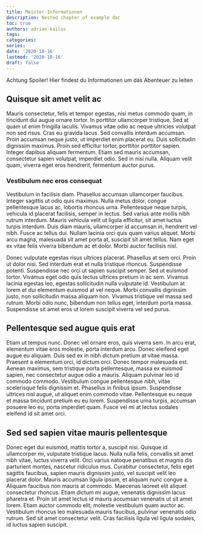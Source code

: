 ```yaml
---
title: Meister-Informationen
description: Nested chapter of example doc
toc: true
authors: adrian-kailus
tags:
categories:
series:
date: '2020-10-16'
lastmod: '2020-10-16'
draft: false
---
```


Achtung Spoiler! Hier findest du Informationen um das Abenteuer zu leiten

<!--more-->

## Quisque sit amet velit ac

Mauris consectetur, felis et tempor egestas, nisi metus commodo quam, in tincidunt dui augue ornare tortor. In porttitor ullamcorper tristique. Sed at quam ut enim fringilla iaculis. Vivamus vitae odio ac neque ultricies volutpat non sed risus. Cras eu gravida lacus. Sed convallis interdum accumsan. Proin accumsan neque justo, ut imperdiet enim placerat eu. Duis sollicitudin dignissim maximus. Proin sed efficitur tortor, porttitor porttitor sapien. Integer dapibus aliquam fermentum. Etiam sed mauris accumsan, consectetur sapien volutpat, imperdiet odio. Sed in nisi nulla. Aliquam velit quam, viverra eget eros hendrerit, fermentum auctor purus.

### Vestibulum nec eros consequat

Vestibulum in facilisis diam. Phasellus accumsan ullamcorper faucibus. Integer sagittis ut odio quis maximus. Nulla metus dolor, congue pellentesque lacus ac, lobortis rhoncus urna. Pellentesque neque turpis, vehicula id placerat facilisis, semper in lectus. Sed varius ante mollis nibh rutrum interdum. Mauris vehicula velit ut ligula efficitur, sit amet luctus turpis interdum. Duis diam mauris, ullamcorper id accumsan in, hendrerit vel nibh. Fusce ac tellus dui. Nullam lacinia orci quis quam varius aliquet. Morbi arcu magna, malesuada sit amet porta at, suscipit sit amet tellus. Nam eget ex vitae felis viverra bibendum ac et dolor. Morbi auctor facilisis nisl.

Donec vulputate egestas risus ultrices placerat. Phasellus at sem orci. Proin ut dolor nisi. Sed interdum erat et nulla tristique rhoncus. Suspendisse potenti. Suspendisse nec orci ut sapien suscipit semper. Sed ut euismod tortor. Vivamus eget odio quis lectus ultrices pretium in ac sem. Vivamus lacinia egestas leo, egestas sollicitudin nulla vulputate id. Vestibulum at lorem et dui elementum euismod at vel neque. Morbi convallis dignissim justo, non sollicitudin massa aliquam non. Vivamus tristique vel massa sed rutrum. Morbi odio nunc, bibendum non tellus eget, interdum porta massa. Suspendisse sit amet eros ut lorem suscipit viverra vel sed purus.

## Pellentesque sed augue quis erat

Etiam ut tempus nunc. Donec vel ornare eros, quis viverra sem. In arcu erat, elementum vitae eros molestie, porta interdum arcu. Donec eleifend eget augue eu aliquam. Duis sed ex in nibh dictum pretium at vitae massa. Praesent a elementum orci, id dictum orci. Donec tempor malesuada est. Aenean maximus, sem tristique porta pellentesque, massa ex euismod sapien, nec consectetur augue odio a mauris. Aliquam pulvinar leo id commodo commodo. Vestibulum congue pellentesque nibh, vitae scelerisque felis dignissim et. Phasellus in finibus ipsum. Suspendisse ultrices nisl augue, ut aliquet enim commodo vitae. Pellentesque eu neque et massa tincidunt pretium eu eu lorem. Suspendisse urna turpis, accumsan posuere leo eu, porta imperdiet quam. Fusce vel mi at lectus sodales eleifend id sit amet orci.

## Sed sed sapien vitae mauris pellentesque

Donec eget dui euismod, mattis tortor a, suscipit nisi. Quisque id ullamcorper mi, vulputate tristique lacus. Nulla nulla felis, convallis sit amet nibh vitae, luctus viverra velit. Orci varius natoque penatibus et magnis dis parturient montes, nascetur ridiculus mus. Curabitur consectetur, felis eget sagittis faucibus, sapien mauris dignissim justo, vel suscipit velit leo placerat dolor. Mauris accumsan ligula ipsum, et aliquam nunc congue a. Aliquam faucibus non mauris at commodo. Maecenas laoreet elit aliquet consectetur rhoncus. Etiam dictum mi augue, venenatis dignissim lacus pharetra et. Proin sit amet lectus id mauris accumsan venenatis ut sit amet lorem. Etiam auctor commodo elit, molestie vestibulum quam auctor ac. Vestibulum rhoncus leo malesuada mauris faucibus, pulvinar venenatis odio rutrum. Sed sit amet consectetur velit. Cras facilisis ligula vel ligula sodales, id luctus sapien suscipit.
